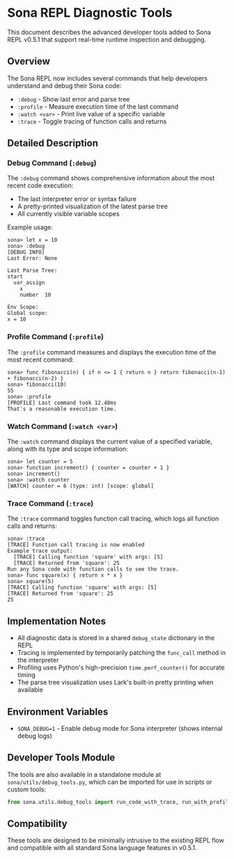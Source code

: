 # Sona REPL Diagnostic Tools

This document describes the advanced developer tools added to Sona REPL v0.5.1 that support real-time runtime inspection and debugging.

## Overview

The Sona REPL now includes several commands that help developers understand and debug their Sona code:

- `:debug` - Show last error and parse tree
- `:profile` - Measure execution time of the last command
- `:watch <var>` - Print live value of a specific variable
- `:trace` - Toggle tracing of function calls and returns

## Detailed Description

### Debug Command (`:debug`)

The `:debug` command shows comprehensive information about the most recent code execution:

- The last interpreter error or syntax failure
- A pretty-printed visualization of the latest parse tree
- All currently visible variable scopes

Example usage:

```
sona> let x = 10
sona> :debug
[DEBUG INFO]
Last Error: None

Last Parse Tree:
start
  var_assign
    x
    number	10

Env Scope:
Global scope:
x = 10
```

### Profile Command (`:profile`)

The `:profile` command measures and displays the execution time of the most recent command:

```
sona> func fibonacci(n) { if n <= 1 { return n } return fibonacci(n-1) + fibonacci(n-2) }
sona> fibonacci(10)
55
sona> :profile
[PROFILE] Last command took 12.48ms
That's a reasonable execution time.
```

### Watch Command (`:watch <var>`)

The `:watch` command displays the current value of a specified variable, along with its type and scope information:

```
sona> let counter = 5
sona> function increment() { counter = counter + 1 }
sona> increment()
sona> :watch counter
[WATCH] counter = 6 (type: int) [scope: global]
```

### Trace Command (`:trace`)

The `:trace` command toggles function call tracing, which logs all function calls and returns:

```
sona> :trace
[TRACE] Function call tracing is now enabled
Example trace output:
  [TRACE] Calling function 'square' with args: [5]
  [TRACE] Returned from 'square': 25
Run any Sona code with function calls to see the trace.
sona> func square(x) { return x * x }
sona> square(5)
[TRACE] Calling function 'square' with args: [5]
[TRACE] Returned from 'square': 25
25
```

## Implementation Notes

- All diagnostic data is stored in a shared `debug_state` dictionary in the REPL
- Tracing is implemented by temporarily patching the `func_call` method in the interpreter
- Profiling uses Python's high-precision `time.perf_counter()` for accurate timing
- The parse tree visualization uses Lark's built-in pretty printing when available

## Environment Variables

- `SONA_DEBUG=1` - Enable debug mode for Sona interpreter (shows internal debug logs)

## Developer Tools Module

The tools are also available in a standalone module at `sona/utils/debug_tools.py`, which can be imported for use in scripts or custom tools:

```python
from sona.utils.debug_tools import run_code_with_trace, run_with_profiling, watch_variable, print_debug_info
```

## Compatibility

These tools are designed to be minimally intrusive to the existing REPL flow and compatible with all standard Sona language features in v0.5.1.
